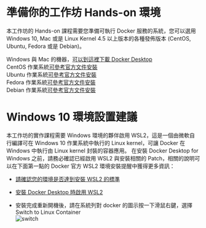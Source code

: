 # 準備你的工作坊 Hands-on 環境
本工作坊的 Hands-on 課程需要您準備可執行 Docker 服務的系統，您可以選用 Windows 10, Mac 或是 Linux Kernel 4.5 以上版本的各種發佈版本 (CentOS, Ubuntu, Fedora 或是 Debian)。

Windows 與 Mac 的機器，[可以到這裡下載 Docker Desktop](https://www.docker.com/products/docker-desktop)  
CentOS 作業系統[可參考官方文件安裝](https://docs.docker.com/engine/install/centos/)  
Ubuntu 作業系統[可參考官方文件安裝](https://docs.docker.com/engine/install/ubuntu/)  
Fedora 作業系統[可參考官方文件安裝](https://docs.docker.com/engine/install/fedora/)  
Debian 作業系統[可參考官方文件安裝](https://docs.docker.com/engine/install/debian/)

# Windows 10 環境設置建議 
本工作坊的實作課程需要 Windows 環境的夥伴啟用 WSL2，這是一個由微軟自行編譯可在 Windows 10 作業系統中執行的 Linux kernel，可讓 Docker 在 Windows 中執行由 Linux kernel 封裝的容器應用。 在安裝 Docker Desktop for Windows 之前，請務必確認已經啟用 WSL2 與安裝相關的 Patch，相關的說明可以在下面第一點的 Docker 官方 WSL2 環境安裝提醒中獲得更多資訊：

* [請確認您的環境是否達到安裝 WSL2 的標準](https://docs.docker.com/docker-for-windows/wsl/#prerequisites)  
* [安裝 Docker Desktop 時啟用 WSL2](https://docs.docker.com/docker-for-windows/wsl/#install) 

* 安裝完成重新開機後，請在系統列對 docker 的圖示按一下滑鼠右鍵，選擇 Switch to Linux Container  
![switch](https://i.stack.imgur.com/96opa.png)
 
